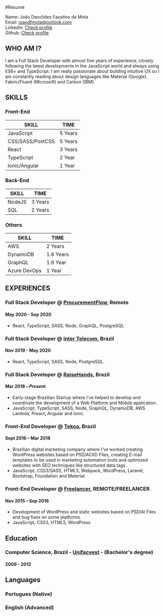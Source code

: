 #Résumé

Name: João Deoclides Faustino da Mota <br />
Email: [joaodfmota@outlook.com](mailto:joaodfmota@outlook.com) <br />
Linkedin: [ Check profile ](https://www.linkedin.com/in/joaodfmota/) <br />
Github: [ Check profile ](http://www.github.com/joaodfmota)

## WHO AM I?

I am a Full Stack Developer with almost five years of experience, closely following the latest developments in the JavaScript world and always using ES6+ and TypeScript. I am really passionate about building intuitive UX so I am constantly reading about design languages like Material (Google), Fabric/Fluent (Microsoft) and Carbon (IBM).

## SKILLS

### Front-End
| SKILL | TIME |
|------|-------|
|JavaScript|5 Years|
|CSS/SASS/PostCSS|5 Years|
|React|3 Years|
|TypeScript|2 Year|
|Ionic/Angular|1 Year|


### Back-End
| SKILL | TIME |
|------|-------|
|NodeJS|3 Years|
|SQL|2 Years|

### Others
| SKILL | TIME |
|------|-------|
|AWS|2 Years|
|DynamoDB|1.6 Years|
|GraphQL|1.6 Year|
|Azure DevOps|1 Year|


## EXPERIENCES

### Full Stack Developer @ [ProcurementFlow](https://www.procurementflow.com/), Remote
#### May 2020 - Sep 2020
- React, TypeScript, SASS, Node, GraphQL, PostgreSQL

### Full Stack Developer @ [Inter Telecom](https://www.interstar.net.br/), Brazil
#### Nov 2019 - May 2020
- React, TypeScript, SASS, Node, PostgreSQL.


### Full Stack Developer @ [RaiseHands](https://raisehands.app), Brazil 
#### Mar 2018 – *Present*
- Early-stage Brazilian Startup where I've helped to develop and coordinate the development of a Web Platform and Mobile application.
- JavaScript, TypeScript, SASS, Node, GraphQL, DynamoDB, AWS Lambda, Preact, Angular and Ionic.


### Front-End Developer @ [Tekoa](http://www.tekoa.com.br), Brazil
#### Sept 2016 – Mar 2018
- Brazilian digital marketing company where I've worked creating WordPress websites based on PSD/AI/XD Files, creating E-mail templates to be used in marketing automation tools and optimized websites with SEO techniques like structured data tags.
- JavaScript, CSS3/SASS, HTML5, Webpack, WordPress, Laravel, Bootstrap, Foundation and Material.


### Front-End Developer @ [Freelancer](https://www.freelancer.com/u/joaodfmota), REMOTE/FREELANCER
#### Nov 2015 – Sep 2016
- Development of WordPress and static websites based on PSD/AI Files and bug fixes on some platforms.
- JavaScript, CSS3, HTML5, WordPress


## Education
### Computer Science, Brazil - [Unifacvest](http://www.unifacvest.net/) - (Bachelor's degree) 
#### 2009 - 2012 

## Languages
### Portugues (Native)
### English (Advanced)
